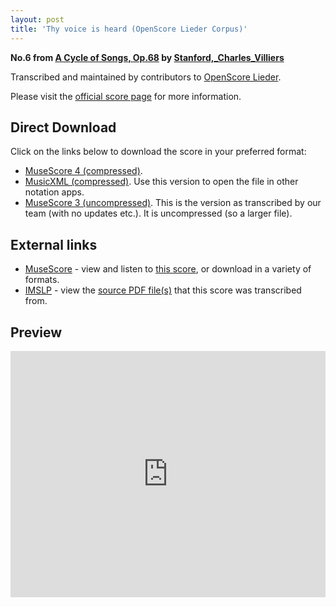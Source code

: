 ```yaml
---
layout: post
title: 'Thy voice is heard (OpenScore Lieder Corpus)'
---
```


__No.6 from [A Cycle of Songs, Op.68](https://fourscoreandmore.org/openscore/lieder/Stanford%2C_Charles_Villiers/A_Cycle_of_Songs%2C_Op.68/) by [Stanford,_Charles_Villiers](https://fourscoreandmore.org/openscore/lieder/Stanford%2C_Charles_Villiers)__

Transcribed and maintained by contributors to [OpenScore Lieder].

Please visit the [official score page] for more information.

[official score page]: https://musescore.com/openscore-lieder-corpus/scores/6789677
[OpenScore Lieder]: https://musescore.com/openscore-lieder-corpus

## Direct Download

Click on the links below to download the score in your preferred format:
- [MuseScore 4 (compressed)](https://fourscoreandmore.org/openscore/lieder/Stanford%2C_Charles_Villiers/A_Cycle_of_Songs%2C_Op.68/6_Thy_voice_is_heard.mscz).
- [MusicXML (compressed)](https://fourscoreandmore.org/openscore/lieder/Stanford%2C_Charles_Villiers/A_Cycle_of_Songs%2C_Op.68/6_Thy_voice_is_heard.mxl). Use this version to open the file in other notation apps.
- [MuseScore 3 (uncompressed)](https://raw.githubusercontent.com/OpenScore/Lieder/refs/heads/main/scores/Stanford%2C_Charles_Villiers/A_Cycle_of_Songs%2C_Op.68/6_Thy_voice_is_heard/lc6789677.mscx). This is the version as transcribed by our team (with no updates etc.). It is uncompressed (so a larger file).

## External links

- [MuseScore] - view and listen to [this score][MuseScore], or download in a variety of formats.
- [IMSLP] - view the [source PDF file(s)][IMSLP] that this score was transcribed from.

[MuseScore]: https://musescore.com/score/6789677
[IMSLP]: https://imslp.org/wiki/Special:ReverseLookup/225685

## Preview

<iframe width="100%" height="394" src="https://musescore.com/openscore-lieder-corpus/scores/6789677/embed" frameborder="0" allowfullscreen allow="autoplay; fullscreen"></iframe>
